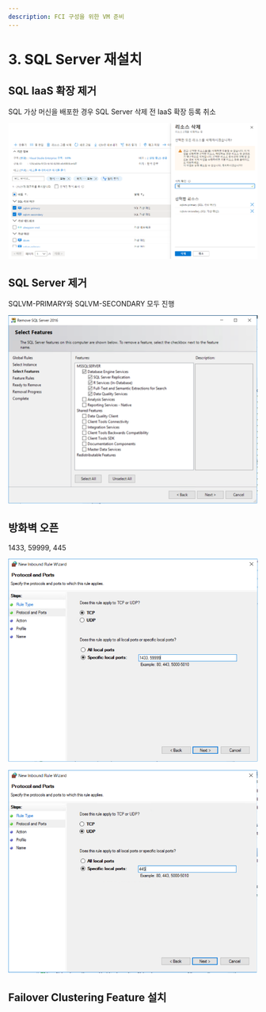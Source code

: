 ```yaml
---
description: FCI 구성을 위한 VM 준비
---
```


# 3. SQL Server 재설치

## SQL IaaS 확장 제거 

SQL 가상 머신을 배포한 경우 SQL Server 삭제 전 IaaS 확장 등록 취소 

![](../../../.gitbook/assets/vm_setting.png)

## SQL Server 제거 

SQLVM-PRIMARY와 SQLVM-SECONDARY 모두 진행 

![](../../../.gitbook/assets/vm_setting2.png)

## 방화벽 오픈 

1433, 59999, 445 

![](../../../.gitbook/assets/vm_setting3.png)

![](../../../.gitbook/assets/vm_setting4.png)

## Failover Clustering Feature 설치 



